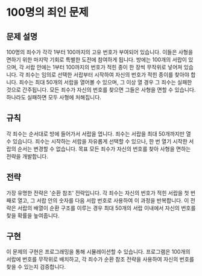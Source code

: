 # 100명의 죄인 문제

## 문제 설명
100명의 죄수가 각각 1부터 100까지의 고유 번호가 부여되어 있습니다. 이들은 사형을 면하기 위한 마지막 기회로 특별한 도전에 참여하게 됩니다. 방에는 100개의 서랍이 있으며, 각 서랍 안에는 1부터 100까지의 번호가 적힌 종이 한 장씩 무작위로 넣어져 있습니다. 각 죄수는 임의로 선택한 서랍부터 시작하여 자신의 번호가 적힌 종이를 찾아야 합니다. 죄수는 최대 50개의 서랍을 열어볼 수 있으며, 그 이상 열 경우 그 죄수는 실패한 것으로 간주됩니다. 모든 죄수가 자신의 번호를 찾으면 그들은 사형을 면할 수 있습니다. 하나라도 실패하면 모두 사형에 처해집니다.

## 규칙
각 죄수는 순서대로 방에 들어가서 서랍을 엽니다.
죄수는 서랍을 최대 50개까지만 열 수 있습니다.
죄수는 시작하는 서랍을 자유롭게 선택할 수 있으나, 한 번 열기 시작한 서랍의 순서는 변경할 수 없습니다.
목표
모든 죄수가 자신의 번호를 찾아 사형을 면하는 전략을 개발합니다.

## 전략
가장 유명한 전략은 '순환 참조' 전략입니다. 각 죄수는 자신의 번호가 적힌 서랍을 첫 번째로 열고, 그 서랍 안의 숫자를 다음 서랍 번호로 사용하여 이 과정을 반복합니다. 이 전략은 서랍의 배열이 순환 구조를 이루는 경우 최대 50개의 서랍 이내에서 자신의 번호를 찾을 확률을 높여줍니다.

## 구현
이 문제의 구현은 프로그래밍을 통해 시뮬레이션할 수 있습니다. 프로그램은 100개의 서랍에 번호를 무작위로 배치하고, 각 죄수가 순환 참조 전략을 사용하여 자신의 번호를 찾을 수 있는지 검증합니다.


